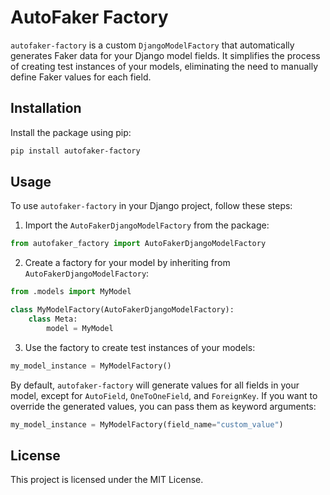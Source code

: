 # AutoFaker Factory

`autofaker-factory` is a custom `DjangoModelFactory` that automatically generates Faker data for your Django model fields.
It simplifies the process of creating test instances of your models, eliminating the need to manually define Faker values for each field.

## Installation

Install the package using pip:

```bash
pip install autofaker-factory
```

## Usage

To use `autofaker-factory` in your Django project, follow these steps:

1. Import the `AutoFakerDjangoModelFactory` from the package:

```python
from autofaker_factory import AutoFakerDjangoModelFactory
```

2. Create a factory for your model by inheriting from `AutoFakerDjangoModelFactory`:

```python
from .models import MyModel

class MyModelFactory(AutoFakerDjangoModelFactory):
    class Meta:
        model = MyModel
```

3. Use the factory to create test instances of your models:

```python
my_model_instance = MyModelFactory()
```

By default, `autofaker-factory` will generate values for all fields in your model, except for `AutoField`, `OneToOneField`, and `ForeignKey`.
If you want to override the generated values, you can pass them as keyword arguments:

```python
my_model_instance = MyModelFactory(field_name="custom_value")
```

## License

This project is licensed under the MIT License.

